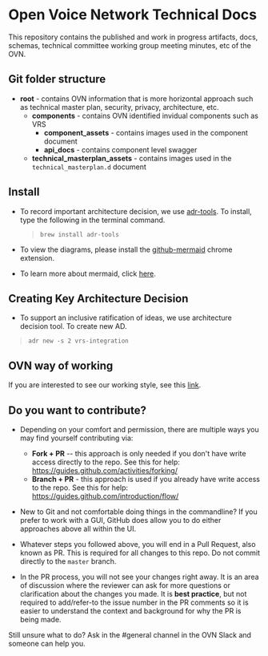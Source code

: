 # Open Voice Network Technical Docs

This repository contains the published and work in progress artifacts, docs, schemas, technical committee working group meeting minutes, etc of the OVN. 

## Git folder structure

- **root** - contains OVN information that is more horizontal approach such as technical master plan, security, privacy, architecture, etc.
  - **components** - contains OVN identified invidual components such as VRS 
    - **component_assets** - contains images used in the component document
    - **api_docs** - contains component level swagger
  - **technical_masterplan_assets** - contains images used in the `technical_masterplan.d` document

## Install
-   To record important architecture decision, we use  [adr-tools](https://github.com/npryce/adr-tools "https://github.com/npryce/adr-tools"). To install, type the following in the terminal command. 

    >    ``` brew install adr-tools ```

- To view the diagrams, please install the [github-mermaid](https://chrome.google.com/webstore/detail/github-%2B-mermaid/goiiopgdnkogdbjmncgedmgpoajilohe) chrome extension.
- To learn more about mermaid, click [here](https://github.com/mermaid-js/mermaid).

## Creating Key Architecture Decision
- To support an inclusive ratification of ideas, we use architecture decision tool. To create new AD.

>   ``` adr new -s 2 vrs-integration  ```

## OVN way of working
If you are interested to see our working style, see this [link](https://github.com/open-voice-network/docs/blob/master/way_of_working.md).

## Do you want to contribute?
- Depending on your comfort and permission, there are multiple ways you may find yourself contributing via:
  - **Fork + PR** -- this approach is only needed if you don't have write access directly to the repo. See this for help: https://guides.github.com/activities/forking/
  - **Branch + PR** - this approach is used if you already have write access to the repo. See this for help: https://guides.github.com/introduction/flow/

- New to Git and not comfortable doing things in the commandline? If you prefer to work with a GUI, GitHub does allow you to do either approaches above all within the UI.
- Whatever steps you followed above, you will end in a Pull Request, also known as PR. This is required for all changes to this repo. Do not commit directly to the `master` branch.
- In the PR process, you will not see your changes right away. It is an area of discussion where the reviewer can ask for more questions or clarification about the changes you made. It is **best practice**, but not required to add/refer-to the issue number in the PR comments so it is easier to understand the context and background for why the PR is being made. 

Still unsure what to do? Ask in the #general channel in the OVN Slack and someone can help you.
